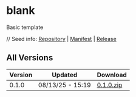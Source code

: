 # blank

Basic template

// Seed info: [Repository](https://github.com/siriusmart/vg-template-blank) | [Manifest](https://raw.githubusercontent.com/siriusmart/vg-template-blank/refs/heads/master/template.json) | [Release](https://github.com/siriusmart/vg-template-blank/archive/refs/heads/master.zip)

## All Versions

|Version|Updated|Download|
|---|---|---|
|0.1.0|08/13/25 - 15:19|[0.1.0.zip](./releases/0.1.0.zip)|